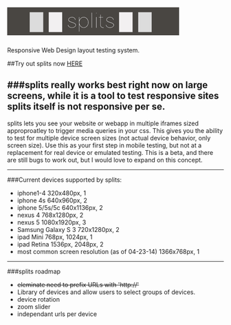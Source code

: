 ![alt tag](./img/logo-darkbg.png)
========

Responsive Web Design layout testing system. 

##Try out splits now [HERE](http://splits.alexbezuska.com/)


###splits really works best right now on large screens, while it is a tool to test responsive sites splits itself is not responsive per se.
---
splits lets you see your website or webapp in multiple iframes sized approproatley to trigger media queries in your css. This gives you the ability to test for multiple device screen sizes (not actual device behavior, only screen size). Use this as your first step in mobile testing, but not at a replacement for real device or emulated testing. This is a beta, and there are still bugs to work out, but I would love to expand on this concept.


---

###Current devices supported by splits:
* iphone1-4 320x480px, 1 
* iphone 4s 640x960px, 2 
* iphone 5/5s/5c 640x1136px, 2 
* nexus 4 768x1280px, 2 
* nexus 5 1080x1920px, 3
* Samsung Galaxy S 3 720x1280px, 2
* ipad Mini 768px, 1024px, 1 
* ipad Retina 1536px, 2048px, 2
* most common screen resolution (as of 04-23-14) 1366x768px, 1

---

###splits roadmap

*  ~~eleminate need to prefix URLs with 'http://'~~
*  Library of devices and allow users to select groups of devices.
*  device rotation
*  zoom slider
*  independant urls per device
